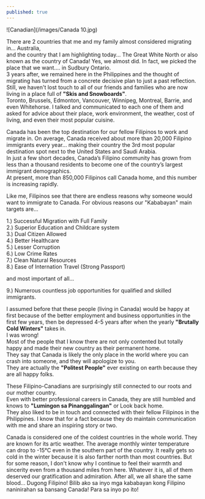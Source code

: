 ```yaml
---
published: true
---
```

![Canadian](/images/Canada 10.jpg)

There are 2 countries that me and my family almost considered migrating in... Australia,   
and the country that I am highlighting today... The Great White North or also known as the country of Canada!   Yes, we almost did. In fact, we picked the place that we want.... in Sudbury Ontario.   
3 years after, we remained here in the Philippines and the thought of migrating has turned from a concrete decisive plan to just a past reflection.   
Still, we haven't lost touch to all of our friends and families who are now living in a place full of **"Skis and Snowboards"**.   
Toronto, Brussels, Edmonton, Vancouver, Winnipeg, Montreal, Barrie, and even Whitehorse. I talked and communicated to each one of them and asked for advice about their place, work environment, the weather, cost of living, and even their most popular cuisine. 

Canada has been the top destination for our fellow Filipinos to work and migrate in. On average, Canada received about more than 20,000 Filipino immigrants every year... making their country the 3rd most popular destination spot next to the United States and Saudi Arabia.   
In just a few short decades, Canada’s Filipino community has grown from less than a thousand residents to become one of the country’s largest immigrant demographics.   
At present, more than 850,000 Filipinos call Canada home, and this number is increasing rapidly. 

Like me, Filipinos see that there are endless reasons why someone would want to immigrate to Canada.   For obvious reasons our "Kababayan" main targets are...

1.) Successful Migration with Full Family   
2.) Superior Education and Childcare system   
3.) Dual Citizen Allowed   
4.) Better Healthcare   
5.) Lesser Corruption   
6.) Low Crime Rates   
7.) Clean Natural Resources   
8.) Ease of Internation Travel (Strong Passport)

and most important of all...

9.) Numerous countless job opportunities for qualified and skilled immigrants. 

I assumed before that these people (living in Canada) would be happy at first because of the better employment and business opportunities in the first few years, then be depressed 4-5 years after when the yearly **"Brutally Cold Winters"** takes in.   
I was wrong!   
Most of the people that I know there are not only contented but totally happy and made their new country as their permanent home.   
They say that Canada is likely the only place in the world where you can crash into someone, and they will apologize to you.   
They are actually the **"Politest People"** ever existing on earth because they are all happy folks.

These Filipino-Canadians are surprisingly still connected to our roots and our mother country.   
Even with better professional careers in Canada, they are still humbled and knows to **"Lumingon sa Pinanggalingan"** or Look back home.   
They also liked to be in touch and connected with their fellow Filipinos in the Philippines. 
I know that for a fact because they do maintain communication with me and share an inspiring story or two. 

Canada is considered one of the coldest countries in the whole world. They are known for its artic weather. The average monthly winter temperature can drop to -15°C even in the southern part of the country.
It really gets so cold in the winter because it is also farther north than most countries. 
But for some reason, I don't know why I continue to feel their warmth and sincerity even from a thousand miles from here.
Whatever it is, all of them deserved our gratification and admiration. After all, we all share the same blood... Dugong Filipino!
Bilib ako sa inyo mga kababayan kong Filipino naninirahan sa bansang Canada! 
Para sa inyo po ito! 

